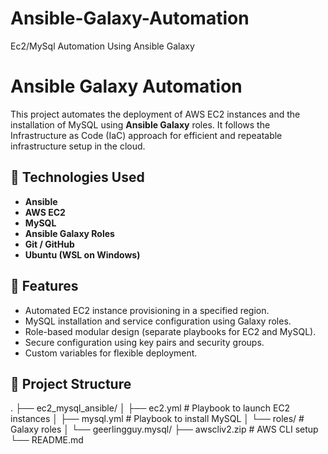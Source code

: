 # Ansible-Galaxy-Automation
Ec2/MySql Automation Using Ansible Galaxy


# Ansible Galaxy Automation

This project automates the deployment of AWS EC2 instances and the installation of MySQL using **Ansible Galaxy** roles. It follows the Infrastructure as Code (IaC) approach for efficient and repeatable infrastructure setup in the cloud.

## 🔧 Technologies Used

- **Ansible**
- **AWS EC2**
- **MySQL**
- **Ansible Galaxy Roles**
- **Git / GitHub**
- **Ubuntu (WSL on Windows)**

## 🚀 Features

- Automated EC2 instance provisioning in a specified region.
- MySQL installation and service configuration using Galaxy roles.
- Role-based modular design (separate playbooks for EC2 and MySQL).
- Secure configuration using key pairs and security groups.
- Custom variables for flexible deployment.

## 📁 Project Structure
.
├── ec2_mysql_ansible/
│ ├── ec2.yml # Playbook to launch EC2 instances
│ ├── mysql.yml # Playbook to install MySQL
│ └── roles/ # Galaxy roles
│ └── geerlingguy.mysql/
├── awscliv2.zip # AWS CLI setup 
└── README.md
